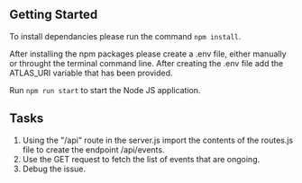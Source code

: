 ## Getting Started

To install dependancies please run the command `npm install`.

After installing the npm packages please create a .env file, either manually or throught the terminal command line. After creating the .env file add the ATLAS_URI variable that has been provided.

Run `npm run start` to start the Node JS application.

## Tasks

1. Using the "/api" route in the server.js import the contents of the routes.js file to create the endpoint /api/events.
2. Use the GET request to fetch the list of events that are ongoing.
3. Debug the issue.
